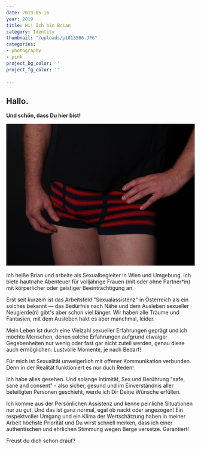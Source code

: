 ```yaml
---
date: 2019-05-16
year: 2019
title: Hi! Ich bin Brian
category: Identity
thumbnail: "/uploads/p1013506.JPG"
categories:
- photography
- pink
project_bg_color: ''
project_fg_color: ''

---
```

## **Hallo.**

**Und schön, dass Du hier bist!**

![](/uploads/p1013635.JPG)

Ich heiße Brian und arbeite als Sexualbegleiter in Wien und Umgebung. Ich biete hautnahe Abenteuer für volljährige Frauen (mit oder ohne Partner*in) mit körperlicher oder geistiger Beeinträchtigung an.

Erst seit kurzem ist das Arbeitsfeld "Sexualassistenz" in Österreich als ein solches bekannt — das Bedürfnis nach Nähe und dem Ausleben sexueller Neugierde(n) gibt's aber schon viel länger. Wir haben alle Träume und Fantasien, mit dem Ausleben hakt es aber manchmal, leider.

Mein Leben ist durch eine Vielzahl sexueller Erfahrungen geprägt und ich möchte Menschen, denen solche Erfahrungen aufgrund etwaiger Gegebenheiten nur wenig oder fast gar nicht zuteil werden, genau diese auch ermöglichen: Lustvolle Momente, je nach Bedarf!

Für mich ist Sexualität unweigerlich mit offener Kommunikation verbunden. Denn in der Realität funktioniert es nur duch Reden!

Ich habe alles gesehen. Und solange Intimität, Sex und Berührung "safe, sane and consent" - also sicher, gesund und im Einverständnis aller beteiligten Personen geschieht, werde ich Dir Deine Wünsche erfüllen.

Ich komme aus der Persönlichen Assistenz und kenne peinliche Situationen nur zu gut. Und das ist ganz normal, egal ob nackt oder angezogen! Ein respektvoller Umgang und ein Klima der Wertschätzung haben in meiner Arbeit höchste Priorität und Du wirst schnell merken, dass ich einer authentischen und ehrlichen Stimmung wegen Berge versetze. Garantiert!

Freust du dich schon drauf?
